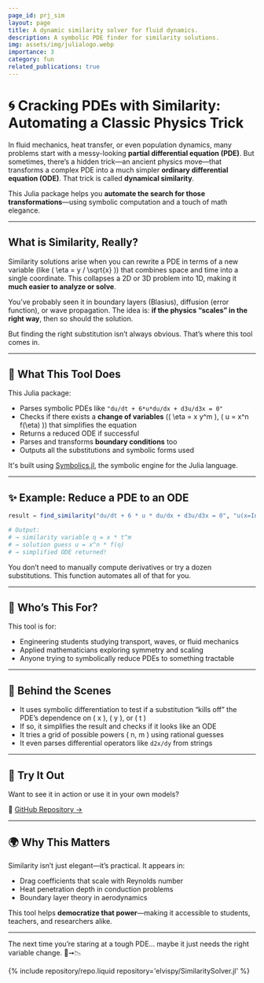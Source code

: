 ```yaml
---
page_id: prj_sim
layout: page
title: A dynamic similarity solver for fluid dynamics.
description: A symbolic PDE finder for similarity solutions.
img: assets/img/julialogo.webp
importance: 3
category: fun
related_publications: true
---
```


# 🌀 Cracking PDEs with Similarity: Automating a Classic Physics Trick

In fluid mechanics, heat transfer, or even population dynamics, many problems start with a messy-looking **partial differential equation (PDE)**. But sometimes, there’s a hidden trick—an ancient physics move—that transforms a complex PDE into a much simpler **ordinary differential equation (ODE)**. That trick is called **dynamical similarity**.

This Julia package helps you **automate the search for those transformations**—using symbolic computation and a touch of math elegance.

---

## What is Similarity, Really?

Similarity solutions arise when you can rewrite a PDE in terms of a new variable (like \( \eta = y / \sqrt{x} \)) that combines space and time into a single coordinate. This collapses a 2D or 3D problem into 1D, making it **much easier to analyze or solve**.

You’ve probably seen it in boundary layers (Blasius), diffusion (error function), or wave propagation. The idea is: **if the physics “scales” in the right way**, then so should the solution.

But finding the right substitution isn’t always obvious. That’s where this tool comes in.

---

## 🔧 What This Tool Does

This Julia package:

- Parses symbolic PDEs like `"du/dt + 6*u*du/dx + d3u/d3x = 0"`
- Checks if there exists a **change of variables** (\( \eta = x y^m \), \( u = x^n f(\eta) \)) that simplifies the equation
- Returns a reduced ODE if successful
- Parses and transforms **boundary conditions** too
- Outputs all the substitutions and symbolic forms used

It's built using [Symbolics.jl](https://github.com/JuliaSymbolics/Symbolics.jl), the symbolic engine for the Julia language.

---

## ✨ Example: Reduce a PDE to an ODE

```julia
result = find_similarity("du/dt + 6 * u * du/dx + d3u/d3x = 0", "u(x=Inf, t) = 0")

# Output:
# → similarity variable η = x * t^m
# → solution guess u = x^n * f(η)
# → simplified ODE returned!
```

You don’t need to manually compute derivatives or try a dozen substitutions. This function automates all of that for you.

---

## 📘 Who’s This For?

This tool is for:

- Engineering students studying transport, waves, or fluid mechanics
- Applied mathematicians exploring symmetry and scaling
- Anyone trying to symbolically reduce PDEs to something tractable

---

## 🧠 Behind the Scenes

- It uses symbolic differentiation to test if a substitution “kills off” the PDE’s dependence on \( x \), \( y \), or \( t \)
- If so, it simplifies the result and checks if it looks like an ODE
- It tries a grid of possible powers \( n, m \) using rational guesses
- It even parses differential operators like `d2x/dy` from strings

---

## 📌 Try It Out

Want to see it in action or use it in your own models?

🧪 [GitHub Repository →](https://github.com/elvispy/similarity-pde-solver)

---

## 🌍 Why This Matters

Similarity isn’t just elegant—it’s practical. It appears in:

- Drag coefficients that scale with Reynolds number
- Heat penetration depth in conduction problems
- Boundary layer theory in aerodynamics

This tool helps **democratize that power**—making it accessible to students, teachers, and researchers alike.

---

The next time you’re staring at a tough PDE... maybe it just needs the right variable change. 🧠➞📉

<div class="repositories d-flex flex-wrap flex-md-row flex-column justify-content-between align-items-center">
    {% include repository/repo.liquid repository='elvispy/SimilaritySolver.jl' %}  
</div>
